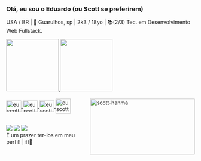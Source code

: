 ### Olá, eu sou o Eduardo (ou Scott se preferirem)
USA / BR | 📍 Guarulhos, sp | 2k3 / 18yo | 📚(2/3) Tec. em Desenvolvimento Web Fullstack.

<div>
  <a href="https://github.com/euscott">
  <img height="140em" src="https://github-readme-stats.vercel.app/api?username=euscott&show_icons=true&theme=dark&include_all_commits=true&count_private=true"/>
  <img height="140em" src="https://github-readme-stats.vercel.app/api/top-langs/?username=euscott&layout=compact&langs_count=7&theme=dark"/>
</div>
<div style="display: inline_block"><br>
  <img align="center" alt="euscott" height="30" width="40" src="https://cdn.jsdelivr.net/gh/devicons/devicon/icons/javascript/javascript-original.svg" />
  <img align="center" alt="euscott" height="30" width="40" src="https://cdn.jsdelivr.net/gh/devicons/devicon/icons/html5/html5-original.svg" />
  <img align="center" alt="euscott" height="30" width="40" src="https://cdn.jsdelivr.net/gh/devicons/devicon/icons/css3/css3-original.svg" />
  <img align="center" alt="euscott" heigth="30" width="40" src="https://cdn.jsdelivr.net/gh/devicons/devicon/icons/nodejs/nodejs-plain-wordmark.svg" />
  <img align="right" alt="scott-hanma" src="https://c.tenor.com/CBza-v8H4X0AAAAC/hanma-valhalla.gif" height="150" width="280">
</div>
  
  ##
  
<div> 
  <a href="https://instagram.com/ed.souzz" target="_blank"><img src="https://img.shields.io/badge/-Instagram-%23E4405F?style=for-the-badge&logo=instagram&logoColor=white" target="_blank"></a>
  <a href="https://www.linkedin.com/in/eduardo-gonçalves-de-souza-aa7831179/" target="_blank"><img src="https://img.shields.io/badge/-LinkedIn-%230077B5?style=for-the-badge&logo=linkedin&logoColor=white" target="_blank"></a>
  <a href = "mailto:esouza.es03@gmail.com"><img src="https://img.shields.io/badge/-Gmail-%23333?style=for-the-badge&logo=gmail&logoColor=white" target="_blank"></a>
  <div>
   É um prazer ter-los em meu perfil! | ⛓🐉

